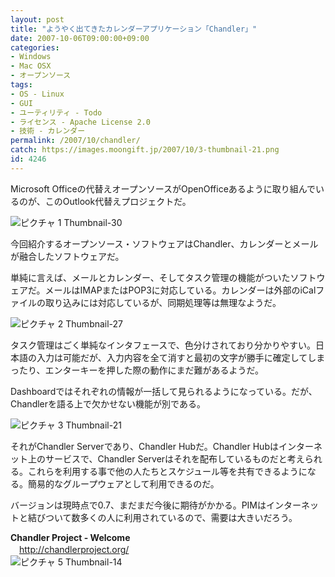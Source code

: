 ```yaml
---
layout: post
title: "ようやく出てきたカレンダーアプリケーション「Chandler」"
date: 2007-10-06T09:00:00+09:00
categories:
- Windows
- Mac OSX
- オープンソース
tags: 
- OS - Linux
- GUI
- ユーティリティ - Todo
- ライセンス - Apache License 2.0
- 技術 - カレンダー
permalink: /2007/10/chandler/
catch: https://images.moongift.jp/2007/10/3-thumbnail-21.png
id: 4246
---
```

Microsoft Officeの代替えオープンソースがOpenOfficeあるように取り組んでいるのが、このOutlook代替えプロジェクトだ。   
  
 ![ピクチャ 1 Thumbnail-30](https://images.moongift.jp/2007/10/1-thumbnail-30.png)  
  
今回紹介するオープンソース・ソフトウェアはChandler、カレンダーとメールが融合したソフトウェアだ。   
<!--more-->  
単純に言えば、メールとカレンダー、そしてタスク管理の機能がついたソフトウェアだ。メールはIMAPまたはPOP3に対応している。カレンダーは外部のiCalファイルの取り込みには対応しているが、同期処理等は無理なようだ。   
  
 ![ピクチャ 2 Thumbnail-27](https://images.moongift.jp/2007/10/2-thumbnail-27.png)  
  
タスク管理はごく単純なインタフェースで、色分けされており分かりやすい。日本語の入力は可能だが、入力内容を全て消すと最初の文字が勝手に確定してしまったり、エンターキーを押した際の動作にまだ難があるようだ。   
  
Dashboardではそれぞれの情報が一括して見られるようになっている。だが、Chandlerを語る上で欠かせない機能が別である。   
  
 ![ピクチャ 3 Thumbnail-21](https://images.moongift.jp/2007/10/3-thumbnail-21.png)  
  
それがChandler Serverであり、Chandler Hubだ。Chandler Hubはインターネット上のサービスで、Chandler Serverはそれを配布しているものだと考えられる。これらを利用する事で他の人たちとスケジュール等を共有できるようになる。簡易的なグループウェアとして利用できるのだ。   
  
バージョンは現時点で0.7、まだまだ今後に期待がかかる。PIMはインターネットと結びついて数多くの人に利用されているので、需要は大きいだろう。   
  
**Chandler Project - Welcome**   
　[http://chandlerproject.org/   
](http://chandlerproject.org/) ![ピクチャ 5 Thumbnail-14](https://images.moongift.jp/2007/10/5-thumbnail-14.png)

